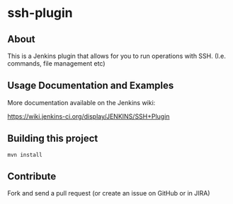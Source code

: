 # ssh-plugin

## About

This is a Jenkins plugin that allows for you to run operations with SSH. (I.e. commands, file management etc)

## Usage Documentation and Examples

More documentation available on the Jenkins wiki:

https://wiki.jenkins-ci.org/display/JENKINS/SSH+Plugin

## Building this project

```shell
mvn install
```

## Contribute

Fork and send a pull request (or create an issue on GitHub or in JIRA)
